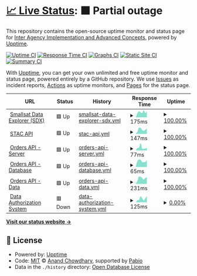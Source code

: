 # [📈 Live Status](https://NASA-IMPACT.github.io/csdap-status): <!--live status--> **🟧 Partial outage**

This repository contains the open-source uptime monitor and status page for [Inter Agency Implementation and Advanced Concepts](https://NASA-IMPACT.github.io/csdap-status), powered by [Upptime](https://github.com/upptime/upptime).

[![Uptime CI](https://github.com/NASA-IMPACT/csdap-status/workflows/Uptime%20CI/badge.svg)](https://github.com/NASA-IMPACT/csdap-status/actions?query=workflow%3A%22Uptime+CI%22)
[![Response Time CI](https://github.com/NASA-IMPACT/csdap-status/workflows/Response%20Time%20CI/badge.svg)](https://github.com/NASA-IMPACT/csdap-status/actions?query=workflow%3A%22Response+Time+CI%22)
[![Graphs CI](https://github.com/NASA-IMPACT/csdap-status/workflows/Graphs%20CI/badge.svg)](https://github.com/NASA-IMPACT/csdap-status/actions?query=workflow%3A%22Graphs+CI%22)
[![Static Site CI](https://github.com/NASA-IMPACT/csdap-status/workflows/Static%20Site%20CI/badge.svg)](https://github.com/NASA-IMPACT/csdap-status/actions?query=workflow%3A%22Static+Site+CI%22)
[![Summary CI](https://github.com/NASA-IMPACT/csdap-status/workflows/Summary%20CI/badge.svg)](https://github.com/NASA-IMPACT/csdap-status/actions?query=workflow%3A%22Summary+CI%22)

With [Upptime](https://upptime.js.org), you can get your own unlimited and free uptime monitor and status page, powered entirely by a GitHub repository. We use [Issues](https://github.com/NASA-IMPACT/csdap-status/issues) as incident reports, [Actions](https://github.com/NASA-IMPACT/csdap-status/actions) as uptime monitors, and [Pages](https://NASA-IMPACT.github.io/csdap-status) for the status page.

<!--start: status pages-->
<!-- This summary is generated by Upptime (https://github.com/upptime/upptime) -->
<!-- Do not edit this manually, your changes will be overwritten -->
<!-- prettier-ignore -->
| URL | Status | History | Response Time | Uptime |
| --- | ------ | ------- | ------------- | ------ |
| <img alt="" src="https://icons.duckduckgo.com/ip3/csdap.earthdata.nasa.gov.ico" height="13"> [Smallsat Data Explorer (SDX)](https://csdap.earthdata.nasa.gov) | 🟩 Up | [smallsat-data-explorer-sdx.yml](https://github.com/NASA-IMPACT/csdap-status/commits/HEAD/history/smallsat-data-explorer-sdx.yml) | <details><summary><img alt="Response time graph" src="./graphs/smallsat-data-explorer-sdx/response-time-week.png" height="20"> 175ms</summary><br><a href="https://NASA-IMPACT.github.io/csdap-status/history/smallsat-data-explorer-sdx"><img alt="Response time 201" src="https://img.shields.io/endpoint?url=https%3A%2F%2Fraw.githubusercontent.com%2FNASA-IMPACT%2Fcsdap-status%2FHEAD%2Fapi%2Fsmallsat-data-explorer-sdx%2Fresponse-time.json"></a><br><a href="https://NASA-IMPACT.github.io/csdap-status/history/smallsat-data-explorer-sdx"><img alt="24-hour response time 197" src="https://img.shields.io/endpoint?url=https%3A%2F%2Fraw.githubusercontent.com%2FNASA-IMPACT%2Fcsdap-status%2FHEAD%2Fapi%2Fsmallsat-data-explorer-sdx%2Fresponse-time-day.json"></a><br><a href="https://NASA-IMPACT.github.io/csdap-status/history/smallsat-data-explorer-sdx"><img alt="7-day response time 175" src="https://img.shields.io/endpoint?url=https%3A%2F%2Fraw.githubusercontent.com%2FNASA-IMPACT%2Fcsdap-status%2FHEAD%2Fapi%2Fsmallsat-data-explorer-sdx%2Fresponse-time-week.json"></a><br><a href="https://NASA-IMPACT.github.io/csdap-status/history/smallsat-data-explorer-sdx"><img alt="30-day response time 180" src="https://img.shields.io/endpoint?url=https%3A%2F%2Fraw.githubusercontent.com%2FNASA-IMPACT%2Fcsdap-status%2FHEAD%2Fapi%2Fsmallsat-data-explorer-sdx%2Fresponse-time-month.json"></a><br><a href="https://NASA-IMPACT.github.io/csdap-status/history/smallsat-data-explorer-sdx"><img alt="1-year response time 201" src="https://img.shields.io/endpoint?url=https%3A%2F%2Fraw.githubusercontent.com%2FNASA-IMPACT%2Fcsdap-status%2FHEAD%2Fapi%2Fsmallsat-data-explorer-sdx%2Fresponse-time-year.json"></a></details> | <details><summary><a href="https://NASA-IMPACT.github.io/csdap-status/history/smallsat-data-explorer-sdx">100.00%</a></summary><a href="https://NASA-IMPACT.github.io/csdap-status/history/smallsat-data-explorer-sdx"><img alt="All-time uptime 99.99%" src="https://img.shields.io/endpoint?url=https%3A%2F%2Fraw.githubusercontent.com%2FNASA-IMPACT%2Fcsdap-status%2FHEAD%2Fapi%2Fsmallsat-data-explorer-sdx%2Fuptime.json"></a><br><a href="https://NASA-IMPACT.github.io/csdap-status/history/smallsat-data-explorer-sdx"><img alt="24-hour uptime 100.00%" src="https://img.shields.io/endpoint?url=https%3A%2F%2Fraw.githubusercontent.com%2FNASA-IMPACT%2Fcsdap-status%2FHEAD%2Fapi%2Fsmallsat-data-explorer-sdx%2Fuptime-day.json"></a><br><a href="https://NASA-IMPACT.github.io/csdap-status/history/smallsat-data-explorer-sdx"><img alt="7-day uptime 100.00%" src="https://img.shields.io/endpoint?url=https%3A%2F%2Fraw.githubusercontent.com%2FNASA-IMPACT%2Fcsdap-status%2FHEAD%2Fapi%2Fsmallsat-data-explorer-sdx%2Fuptime-week.json"></a><br><a href="https://NASA-IMPACT.github.io/csdap-status/history/smallsat-data-explorer-sdx"><img alt="30-day uptime 100.00%" src="https://img.shields.io/endpoint?url=https%3A%2F%2Fraw.githubusercontent.com%2FNASA-IMPACT%2Fcsdap-status%2FHEAD%2Fapi%2Fsmallsat-data-explorer-sdx%2Fuptime-month.json"></a><br><a href="https://NASA-IMPACT.github.io/csdap-status/history/smallsat-data-explorer-sdx"><img alt="1-year uptime 99.99%" src="https://img.shields.io/endpoint?url=https%3A%2F%2Fraw.githubusercontent.com%2FNASA-IMPACT%2Fcsdap-status%2FHEAD%2Fapi%2Fsmallsat-data-explorer-sdx%2Fuptime-year.json"></a></details>
| <img alt="" src="https://icons.duckduckgo.com/ip3/csdap.earthdata.nasa.gov.ico" height="13"> [STAC API](https://csdap.earthdata.nasa.gov/stac/_mgmt/ping) | 🟩 Up | [stac-api.yml](https://github.com/NASA-IMPACT/csdap-status/commits/HEAD/history/stac-api.yml) | <details><summary><img alt="Response time graph" src="./graphs/stac-api/response-time-week.png" height="20"> 147ms</summary><br><a href="https://NASA-IMPACT.github.io/csdap-status/history/stac-api"><img alt="Response time 173" src="https://img.shields.io/endpoint?url=https%3A%2F%2Fraw.githubusercontent.com%2FNASA-IMPACT%2Fcsdap-status%2FHEAD%2Fapi%2Fstac-api%2Fresponse-time.json"></a><br><a href="https://NASA-IMPACT.github.io/csdap-status/history/stac-api"><img alt="24-hour response time 184" src="https://img.shields.io/endpoint?url=https%3A%2F%2Fraw.githubusercontent.com%2FNASA-IMPACT%2Fcsdap-status%2FHEAD%2Fapi%2Fstac-api%2Fresponse-time-day.json"></a><br><a href="https://NASA-IMPACT.github.io/csdap-status/history/stac-api"><img alt="7-day response time 147" src="https://img.shields.io/endpoint?url=https%3A%2F%2Fraw.githubusercontent.com%2FNASA-IMPACT%2Fcsdap-status%2FHEAD%2Fapi%2Fstac-api%2Fresponse-time-week.json"></a><br><a href="https://NASA-IMPACT.github.io/csdap-status/history/stac-api"><img alt="30-day response time 153" src="https://img.shields.io/endpoint?url=https%3A%2F%2Fraw.githubusercontent.com%2FNASA-IMPACT%2Fcsdap-status%2FHEAD%2Fapi%2Fstac-api%2Fresponse-time-month.json"></a><br><a href="https://NASA-IMPACT.github.io/csdap-status/history/stac-api"><img alt="1-year response time 173" src="https://img.shields.io/endpoint?url=https%3A%2F%2Fraw.githubusercontent.com%2FNASA-IMPACT%2Fcsdap-status%2FHEAD%2Fapi%2Fstac-api%2Fresponse-time-year.json"></a></details> | <details><summary><a href="https://NASA-IMPACT.github.io/csdap-status/history/stac-api">100.00%</a></summary><a href="https://NASA-IMPACT.github.io/csdap-status/history/stac-api"><img alt="All-time uptime 100.00%" src="https://img.shields.io/endpoint?url=https%3A%2F%2Fraw.githubusercontent.com%2FNASA-IMPACT%2Fcsdap-status%2FHEAD%2Fapi%2Fstac-api%2Fuptime.json"></a><br><a href="https://NASA-IMPACT.github.io/csdap-status/history/stac-api"><img alt="24-hour uptime 100.00%" src="https://img.shields.io/endpoint?url=https%3A%2F%2Fraw.githubusercontent.com%2FNASA-IMPACT%2Fcsdap-status%2FHEAD%2Fapi%2Fstac-api%2Fuptime-day.json"></a><br><a href="https://NASA-IMPACT.github.io/csdap-status/history/stac-api"><img alt="7-day uptime 100.00%" src="https://img.shields.io/endpoint?url=https%3A%2F%2Fraw.githubusercontent.com%2FNASA-IMPACT%2Fcsdap-status%2FHEAD%2Fapi%2Fstac-api%2Fuptime-week.json"></a><br><a href="https://NASA-IMPACT.github.io/csdap-status/history/stac-api"><img alt="30-day uptime 100.00%" src="https://img.shields.io/endpoint?url=https%3A%2F%2Fraw.githubusercontent.com%2FNASA-IMPACT%2Fcsdap-status%2FHEAD%2Fapi%2Fstac-api%2Fuptime-month.json"></a><br><a href="https://NASA-IMPACT.github.io/csdap-status/history/stac-api"><img alt="1-year uptime 100.00%" src="https://img.shields.io/endpoint?url=https%3A%2F%2Fraw.githubusercontent.com%2FNASA-IMPACT%2Fcsdap-status%2FHEAD%2Fapi%2Fstac-api%2Fuptime-year.json"></a></details>
| <img alt="" src="https://icons.duckduckgo.com/ip3/csdap.earthdata.nasa.gov.ico" height="13"> [Orders API - Server](https://csdap.earthdata.nasa.gov/api/v1/health/server) | 🟩 Up | [orders-api-server.yml](https://github.com/NASA-IMPACT/csdap-status/commits/HEAD/history/orders-api-server.yml) | <details><summary><img alt="Response time graph" src="./graphs/orders-api-server/response-time-week.png" height="20"> 77ms</summary><br><a href="https://NASA-IMPACT.github.io/csdap-status/history/orders-api-server"><img alt="Response time 147" src="https://img.shields.io/endpoint?url=https%3A%2F%2Fraw.githubusercontent.com%2FNASA-IMPACT%2Fcsdap-status%2FHEAD%2Fapi%2Forders-api-server%2Fresponse-time.json"></a><br><a href="https://NASA-IMPACT.github.io/csdap-status/history/orders-api-server"><img alt="24-hour response time 69" src="https://img.shields.io/endpoint?url=https%3A%2F%2Fraw.githubusercontent.com%2FNASA-IMPACT%2Fcsdap-status%2FHEAD%2Fapi%2Forders-api-server%2Fresponse-time-day.json"></a><br><a href="https://NASA-IMPACT.github.io/csdap-status/history/orders-api-server"><img alt="7-day response time 77" src="https://img.shields.io/endpoint?url=https%3A%2F%2Fraw.githubusercontent.com%2FNASA-IMPACT%2Fcsdap-status%2FHEAD%2Fapi%2Forders-api-server%2Fresponse-time-week.json"></a><br><a href="https://NASA-IMPACT.github.io/csdap-status/history/orders-api-server"><img alt="30-day response time 96" src="https://img.shields.io/endpoint?url=https%3A%2F%2Fraw.githubusercontent.com%2FNASA-IMPACT%2Fcsdap-status%2FHEAD%2Fapi%2Forders-api-server%2Fresponse-time-month.json"></a><br><a href="https://NASA-IMPACT.github.io/csdap-status/history/orders-api-server"><img alt="1-year response time 147" src="https://img.shields.io/endpoint?url=https%3A%2F%2Fraw.githubusercontent.com%2FNASA-IMPACT%2Fcsdap-status%2FHEAD%2Fapi%2Forders-api-server%2Fresponse-time-year.json"></a></details> | <details><summary><a href="https://NASA-IMPACT.github.io/csdap-status/history/orders-api-server">100.00%</a></summary><a href="https://NASA-IMPACT.github.io/csdap-status/history/orders-api-server"><img alt="All-time uptime 100.00%" src="https://img.shields.io/endpoint?url=https%3A%2F%2Fraw.githubusercontent.com%2FNASA-IMPACT%2Fcsdap-status%2FHEAD%2Fapi%2Forders-api-server%2Fuptime.json"></a><br><a href="https://NASA-IMPACT.github.io/csdap-status/history/orders-api-server"><img alt="24-hour uptime 100.00%" src="https://img.shields.io/endpoint?url=https%3A%2F%2Fraw.githubusercontent.com%2FNASA-IMPACT%2Fcsdap-status%2FHEAD%2Fapi%2Forders-api-server%2Fuptime-day.json"></a><br><a href="https://NASA-IMPACT.github.io/csdap-status/history/orders-api-server"><img alt="7-day uptime 100.00%" src="https://img.shields.io/endpoint?url=https%3A%2F%2Fraw.githubusercontent.com%2FNASA-IMPACT%2Fcsdap-status%2FHEAD%2Fapi%2Forders-api-server%2Fuptime-week.json"></a><br><a href="https://NASA-IMPACT.github.io/csdap-status/history/orders-api-server"><img alt="30-day uptime 100.00%" src="https://img.shields.io/endpoint?url=https%3A%2F%2Fraw.githubusercontent.com%2FNASA-IMPACT%2Fcsdap-status%2FHEAD%2Fapi%2Forders-api-server%2Fuptime-month.json"></a><br><a href="https://NASA-IMPACT.github.io/csdap-status/history/orders-api-server"><img alt="1-year uptime 100.00%" src="https://img.shields.io/endpoint?url=https%3A%2F%2Fraw.githubusercontent.com%2FNASA-IMPACT%2Fcsdap-status%2FHEAD%2Fapi%2Forders-api-server%2Fuptime-year.json"></a></details>
| <img alt="" src="https://icons.duckduckgo.com/ip3/csdap.earthdata.nasa.gov.ico" height="13"> [Orders API - Database](https://csdap.earthdata.nasa.gov/api/v1/health/db) | 🟩 Up | [orders-api-database.yml](https://github.com/NASA-IMPACT/csdap-status/commits/HEAD/history/orders-api-database.yml) | <details><summary><img alt="Response time graph" src="./graphs/orders-api-database/response-time-week.png" height="20"> 65ms</summary><br><a href="https://NASA-IMPACT.github.io/csdap-status/history/orders-api-database"><img alt="Response time 127" src="https://img.shields.io/endpoint?url=https%3A%2F%2Fraw.githubusercontent.com%2FNASA-IMPACT%2Fcsdap-status%2FHEAD%2Fapi%2Forders-api-database%2Fresponse-time.json"></a><br><a href="https://NASA-IMPACT.github.io/csdap-status/history/orders-api-database"><img alt="24-hour response time 74" src="https://img.shields.io/endpoint?url=https%3A%2F%2Fraw.githubusercontent.com%2FNASA-IMPACT%2Fcsdap-status%2FHEAD%2Fapi%2Forders-api-database%2Fresponse-time-day.json"></a><br><a href="https://NASA-IMPACT.github.io/csdap-status/history/orders-api-database"><img alt="7-day response time 65" src="https://img.shields.io/endpoint?url=https%3A%2F%2Fraw.githubusercontent.com%2FNASA-IMPACT%2Fcsdap-status%2FHEAD%2Fapi%2Forders-api-database%2Fresponse-time-week.json"></a><br><a href="https://NASA-IMPACT.github.io/csdap-status/history/orders-api-database"><img alt="30-day response time 91" src="https://img.shields.io/endpoint?url=https%3A%2F%2Fraw.githubusercontent.com%2FNASA-IMPACT%2Fcsdap-status%2FHEAD%2Fapi%2Forders-api-database%2Fresponse-time-month.json"></a><br><a href="https://NASA-IMPACT.github.io/csdap-status/history/orders-api-database"><img alt="1-year response time 127" src="https://img.shields.io/endpoint?url=https%3A%2F%2Fraw.githubusercontent.com%2FNASA-IMPACT%2Fcsdap-status%2FHEAD%2Fapi%2Forders-api-database%2Fresponse-time-year.json"></a></details> | <details><summary><a href="https://NASA-IMPACT.github.io/csdap-status/history/orders-api-database">100.00%</a></summary><a href="https://NASA-IMPACT.github.io/csdap-status/history/orders-api-database"><img alt="All-time uptime 59.19%" src="https://img.shields.io/endpoint?url=https%3A%2F%2Fraw.githubusercontent.com%2FNASA-IMPACT%2Fcsdap-status%2FHEAD%2Fapi%2Forders-api-database%2Fuptime.json"></a><br><a href="https://NASA-IMPACT.github.io/csdap-status/history/orders-api-database"><img alt="24-hour uptime 100.00%" src="https://img.shields.io/endpoint?url=https%3A%2F%2Fraw.githubusercontent.com%2FNASA-IMPACT%2Fcsdap-status%2FHEAD%2Fapi%2Forders-api-database%2Fuptime-day.json"></a><br><a href="https://NASA-IMPACT.github.io/csdap-status/history/orders-api-database"><img alt="7-day uptime 100.00%" src="https://img.shields.io/endpoint?url=https%3A%2F%2Fraw.githubusercontent.com%2FNASA-IMPACT%2Fcsdap-status%2FHEAD%2Fapi%2Forders-api-database%2Fuptime-week.json"></a><br><a href="https://NASA-IMPACT.github.io/csdap-status/history/orders-api-database"><img alt="30-day uptime 100.00%" src="https://img.shields.io/endpoint?url=https%3A%2F%2Fraw.githubusercontent.com%2FNASA-IMPACT%2Fcsdap-status%2FHEAD%2Fapi%2Forders-api-database%2Fuptime-month.json"></a><br><a href="https://NASA-IMPACT.github.io/csdap-status/history/orders-api-database"><img alt="1-year uptime 59.19%" src="https://img.shields.io/endpoint?url=https%3A%2F%2Fraw.githubusercontent.com%2FNASA-IMPACT%2Fcsdap-status%2FHEAD%2Fapi%2Forders-api-database%2Fuptime-year.json"></a></details>
| <img alt="" src="https://icons.duckduckgo.com/ip3/csdap.earthdata.nasa.gov.ico" height="13"> [Orders API - Data](https://csdap.earthdata.nasa.gov/api/v1/health/data) | 🟩 Up | [orders-api-data.yml](https://github.com/NASA-IMPACT/csdap-status/commits/HEAD/history/orders-api-data.yml) | <details><summary><img alt="Response time graph" src="./graphs/orders-api-data/response-time-week.png" height="20"> 231ms</summary><br><a href="https://NASA-IMPACT.github.io/csdap-status/history/orders-api-data"><img alt="Response time 260" src="https://img.shields.io/endpoint?url=https%3A%2F%2Fraw.githubusercontent.com%2FNASA-IMPACT%2Fcsdap-status%2FHEAD%2Fapi%2Forders-api-data%2Fresponse-time.json"></a><br><a href="https://NASA-IMPACT.github.io/csdap-status/history/orders-api-data"><img alt="24-hour response time 266" src="https://img.shields.io/endpoint?url=https%3A%2F%2Fraw.githubusercontent.com%2FNASA-IMPACT%2Fcsdap-status%2FHEAD%2Fapi%2Forders-api-data%2Fresponse-time-day.json"></a><br><a href="https://NASA-IMPACT.github.io/csdap-status/history/orders-api-data"><img alt="7-day response time 231" src="https://img.shields.io/endpoint?url=https%3A%2F%2Fraw.githubusercontent.com%2FNASA-IMPACT%2Fcsdap-status%2FHEAD%2Fapi%2Forders-api-data%2Fresponse-time-week.json"></a><br><a href="https://NASA-IMPACT.github.io/csdap-status/history/orders-api-data"><img alt="30-day response time 234" src="https://img.shields.io/endpoint?url=https%3A%2F%2Fraw.githubusercontent.com%2FNASA-IMPACT%2Fcsdap-status%2FHEAD%2Fapi%2Forders-api-data%2Fresponse-time-month.json"></a><br><a href="https://NASA-IMPACT.github.io/csdap-status/history/orders-api-data"><img alt="1-year response time 260" src="https://img.shields.io/endpoint?url=https%3A%2F%2Fraw.githubusercontent.com%2FNASA-IMPACT%2Fcsdap-status%2FHEAD%2Fapi%2Forders-api-data%2Fresponse-time-year.json"></a></details> | <details><summary><a href="https://NASA-IMPACT.github.io/csdap-status/history/orders-api-data">100.00%</a></summary><a href="https://NASA-IMPACT.github.io/csdap-status/history/orders-api-data"><img alt="All-time uptime 89.66%" src="https://img.shields.io/endpoint?url=https%3A%2F%2Fraw.githubusercontent.com%2FNASA-IMPACT%2Fcsdap-status%2FHEAD%2Fapi%2Forders-api-data%2Fuptime.json"></a><br><a href="https://NASA-IMPACT.github.io/csdap-status/history/orders-api-data"><img alt="24-hour uptime 100.00%" src="https://img.shields.io/endpoint?url=https%3A%2F%2Fraw.githubusercontent.com%2FNASA-IMPACT%2Fcsdap-status%2FHEAD%2Fapi%2Forders-api-data%2Fuptime-day.json"></a><br><a href="https://NASA-IMPACT.github.io/csdap-status/history/orders-api-data"><img alt="7-day uptime 100.00%" src="https://img.shields.io/endpoint?url=https%3A%2F%2Fraw.githubusercontent.com%2FNASA-IMPACT%2Fcsdap-status%2FHEAD%2Fapi%2Forders-api-data%2Fuptime-week.json"></a><br><a href="https://NASA-IMPACT.github.io/csdap-status/history/orders-api-data"><img alt="30-day uptime 100.00%" src="https://img.shields.io/endpoint?url=https%3A%2F%2Fraw.githubusercontent.com%2FNASA-IMPACT%2Fcsdap-status%2FHEAD%2Fapi%2Forders-api-data%2Fuptime-month.json"></a><br><a href="https://NASA-IMPACT.github.io/csdap-status/history/orders-api-data"><img alt="1-year uptime 89.66%" src="https://img.shields.io/endpoint?url=https%3A%2F%2Fraw.githubusercontent.com%2FNASA-IMPACT%2Fcsdap-status%2FHEAD%2Fapi%2Forders-api-data%2Fuptime-year.json"></a></details>
| <img alt="" src="https://icons.duckduckgo.com/ip3/csdap.earthdata.nasa.gov.ico" height="13"> [Data Authorization System](https://csdap.earthdata.nasa.gov/signup) | 🟥 Down | [data-authorization-system.yml](https://github.com/NASA-IMPACT/csdap-status/commits/HEAD/history/data-authorization-system.yml) | <details><summary><img alt="Response time graph" src="./graphs/data-authorization-system/response-time-week.png" height="20"> 125ms</summary><br><a href="https://NASA-IMPACT.github.io/csdap-status/history/data-authorization-system"><img alt="Response time 271" src="https://img.shields.io/endpoint?url=https%3A%2F%2Fraw.githubusercontent.com%2FNASA-IMPACT%2Fcsdap-status%2FHEAD%2Fapi%2Fdata-authorization-system%2Fresponse-time.json"></a><br><a href="https://NASA-IMPACT.github.io/csdap-status/history/data-authorization-system"><img alt="24-hour response time 201" src="https://img.shields.io/endpoint?url=https%3A%2F%2Fraw.githubusercontent.com%2FNASA-IMPACT%2Fcsdap-status%2FHEAD%2Fapi%2Fdata-authorization-system%2Fresponse-time-day.json"></a><br><a href="https://NASA-IMPACT.github.io/csdap-status/history/data-authorization-system"><img alt="7-day response time 125" src="https://img.shields.io/endpoint?url=https%3A%2F%2Fraw.githubusercontent.com%2FNASA-IMPACT%2Fcsdap-status%2FHEAD%2Fapi%2Fdata-authorization-system%2Fresponse-time-week.json"></a><br><a href="https://NASA-IMPACT.github.io/csdap-status/history/data-authorization-system"><img alt="30-day response time 132" src="https://img.shields.io/endpoint?url=https%3A%2F%2Fraw.githubusercontent.com%2FNASA-IMPACT%2Fcsdap-status%2FHEAD%2Fapi%2Fdata-authorization-system%2Fresponse-time-month.json"></a><br><a href="https://NASA-IMPACT.github.io/csdap-status/history/data-authorization-system"><img alt="1-year response time 271" src="https://img.shields.io/endpoint?url=https%3A%2F%2Fraw.githubusercontent.com%2FNASA-IMPACT%2Fcsdap-status%2FHEAD%2Fapi%2Fdata-authorization-system%2Fresponse-time-year.json"></a></details> | <details><summary><a href="https://NASA-IMPACT.github.io/csdap-status/history/data-authorization-system">0.00%</a></summary><a href="https://NASA-IMPACT.github.io/csdap-status/history/data-authorization-system"><img alt="All-time uptime 34.64%" src="https://img.shields.io/endpoint?url=https%3A%2F%2Fraw.githubusercontent.com%2FNASA-IMPACT%2Fcsdap-status%2FHEAD%2Fapi%2Fdata-authorization-system%2Fuptime.json"></a><br><a href="https://NASA-IMPACT.github.io/csdap-status/history/data-authorization-system"><img alt="24-hour uptime 0.00%" src="https://img.shields.io/endpoint?url=https%3A%2F%2Fraw.githubusercontent.com%2FNASA-IMPACT%2Fcsdap-status%2FHEAD%2Fapi%2Fdata-authorization-system%2Fuptime-day.json"></a><br><a href="https://NASA-IMPACT.github.io/csdap-status/history/data-authorization-system"><img alt="7-day uptime 0.00%" src="https://img.shields.io/endpoint?url=https%3A%2F%2Fraw.githubusercontent.com%2FNASA-IMPACT%2Fcsdap-status%2FHEAD%2Fapi%2Fdata-authorization-system%2Fuptime-week.json"></a><br><a href="https://NASA-IMPACT.github.io/csdap-status/history/data-authorization-system"><img alt="30-day uptime 0.00%" src="https://img.shields.io/endpoint?url=https%3A%2F%2Fraw.githubusercontent.com%2FNASA-IMPACT%2Fcsdap-status%2FHEAD%2Fapi%2Fdata-authorization-system%2Fuptime-month.json"></a><br><a href="https://NASA-IMPACT.github.io/csdap-status/history/data-authorization-system"><img alt="1-year uptime 34.64%" src="https://img.shields.io/endpoint?url=https%3A%2F%2Fraw.githubusercontent.com%2FNASA-IMPACT%2Fcsdap-status%2FHEAD%2Fapi%2Fdata-authorization-system%2Fuptime-year.json"></a></details>

<!--end: status pages-->

[**Visit our status website →**](https://NASA-IMPACT.github.io/csdap-status)

## 📄 License

- Powered by: [Upptime](https://github.com/upptime/upptime)
- Code: [MIT](./LICENSE) © [Anand Chowdhary](https://anandchowdhary.com), supported by [Pabio](https://pabio.com)
- Data in the `./history` directory: [Open Database License](https://opendatacommons.org/licenses/odbl/1-0/)
